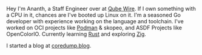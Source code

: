 Hey I'm Ananth, a Staff Engineer over at [Qube Wire](https://qubewire.com).
If I own something with a CPU in it, chances are I've booted up Linux on it.
I'm a seasoned Go developer with experience working on the language and toolchain.
I've worked on OCI projects like [Podman](https://github.com/containers/podman) 
& skopeo, and ASDF Projects like OpenColorIO.
Currently learning [Rust](https://rust-lang.org) and exploring [Zig](https://ziglang.org).

I started a blog at [coredump.blog](https://coredump.blog).
